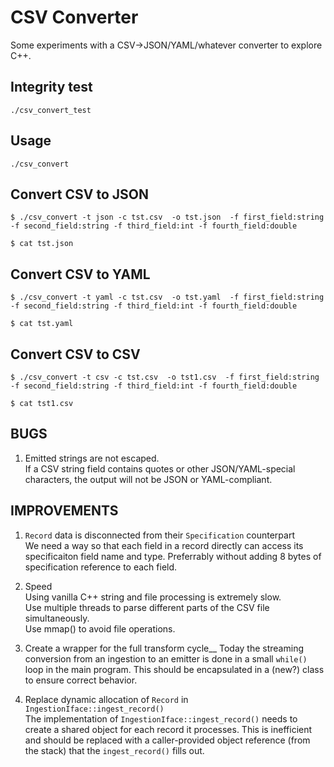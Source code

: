 # CSV Converter

Some experiments with a CSV->JSON/YAML/whatever converter to explore C++.

## Integrity test

    ./csv_convert_test

## Usage

    ./csv_convert
    
## Convert CSV to JSON

    $ ./csv_convert -t json -c tst.csv  -o tst.json  -f first_field:string -f second_field:string -f third_field:int -f fourth_field:double

    $ cat tst.json

## Convert CSV to YAML

    $ ./csv_convert -t yaml -c tst.csv  -o tst.yaml  -f first_field:string -f second_field:string -f third_field:int -f fourth_field:double

    $ cat tst.yaml

## Convert CSV to CSV

    $ ./csv_convert -t csv -c tst.csv  -o tst1.csv  -f first_field:string -f second_field:string -f third_field:int -f fourth_field:double

    $ cat tst1.csv
    

## BUGS

1. Emitted strings are not escaped.  
If a CSV string field contains quotes or other JSON/YAML-special
characters, the output will not be JSON or YAML-compliant.


## IMPROVEMENTS

1. `Record` data is disconnected from their `Specification` counterpart  
   We need a way so that each field in a record directly can access
   its specificaiton field name and type. Preferrably without adding 8
   bytes of specification reference to each field.

2. Speed  
   Using vanilla C++ string and file processing is extremely slow.  
   Use multiple threads to parse different parts of the CSV file simultaneously.  
   Use mmap() to avoid file operations.

3. Create a wrapper for the full transform cycle__
   Today the streaming conversion from an ingestion to an emitter
   is done in a small `while()` loop in the main program. This should
   be encapsulated in a (new?) class to ensure correct behavior.
   
4. Replace dynamic allocation of `Record` in `IngestionIface::ingest_record()`  
   The implementation of `IngestionIface::ingest_record()` needs to create
   a shared object for each record it processes. This is inefficient and should
   be replaced with a caller-provided object reference (from the stack) that the
   `ingest_record()` fills out.
